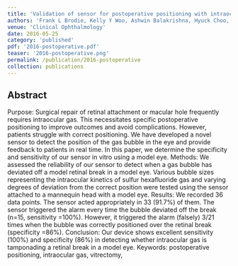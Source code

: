 ```yaml
---
title: 'Validation of sensor for postoperative positioning with intraocular gas'
authors: 'Frank L Brodie, Kelly Y Woo, Ashwin Balakrishna, Hyuck Choo, Robert H Grubbs'
venue: 'Clinical Ophthalmology'
date: 2016-05-25
category: 'published'
pdf: '2016-postoperative.pdf'
teaser: '2016-postoperative.png'
permalink: /publication/2016-postoperative
collection: publications
---
```


Abstract
-------
Purpose: Surgical repair of retinal attachment or macular hole frequently requires intraocular gas. This necessitates specific postoperative positioning to improve outcomes and avoid complications. However, patients struggle with correct positioning. We have developed a novel sensor to detect the position of the gas bubble in the eye and provide feedback to patients in real time. In this
paper, we determine the specificity and sensitivity of our sensor in vitro using a model eye.
Methods: We assessed the reliability of our sensor to detect when a gas bubble has deviated off a model retinal break in a model eye. Various bubble sizes representing the intraocular kinetics of sulfur hexafluoride gas and varying degrees of deviation from the correct position were tested using the sensor attached to a mannequin head with a model eye.
Results: We recorded 36 data points. The sensor acted appropriately in 33 (91.7%) of them. The sensor triggered the alarm every time the bubble deviated off the break (n=15, sensitivity =100%). However, it triggered the alarm (falsely) 3/21 times when the bubble was correctly positioned over the retinal break (specificity =86%).
Conclusion: Our device shows excellent sensitivity (100%) and specificity (86%) in detecting
whether intraocular gas is tamponading a retinal break in a model eye.
Keywords: postoperative positioning, intraocular gas, vitrectomy, 

